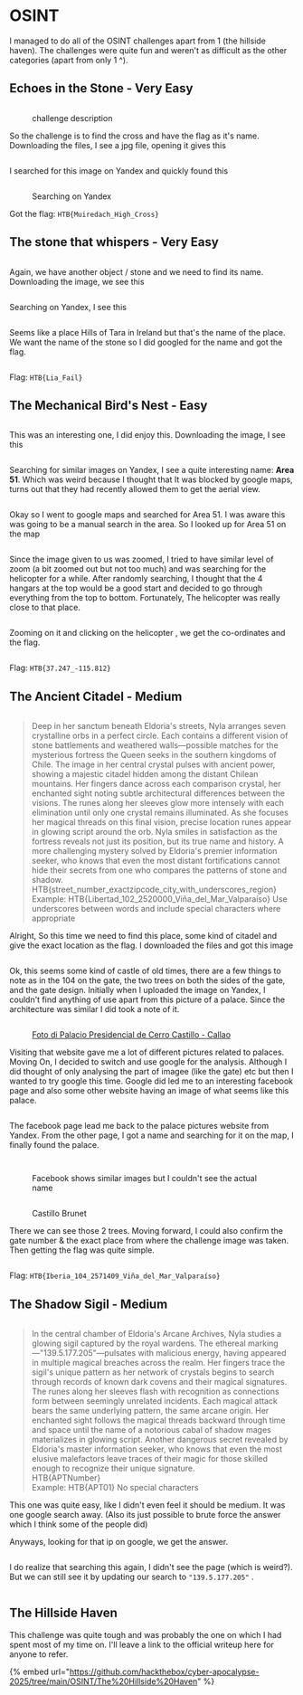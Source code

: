 # OSINT

I managed to do all of the OSINT challenges apart from 1 (the hillside haven). The challenges were quite fun and weren't as difficult as the other categories (apart from only 1 ^).

## Echoes in the Stone - Very Easy

<figure><img src="../../.gitbook/assets/image.png" alt=""><figcaption><p>challenge description</p></figcaption></figure>

So the challenge is to find the cross and have the flag as it's name. Downloading the files, I see a jpg file, opening it gives this&#x20;

<figure><img src="../../.gitbook/assets/image (1).png" alt=""><figcaption></figcaption></figure>

I searched for this image on Yandex and quickly found this&#x20;

<figure><img src="../../.gitbook/assets/image (2).png" alt=""><figcaption><p>Searching on Yandex</p></figcaption></figure>

Got the flag: `HTB{Muiredach_High_Cross}`

## The stone that whispers - Very Easy

<figure><img src="../../.gitbook/assets/image (3).png" alt=""><figcaption></figcaption></figure>

Again, we have another object / stone and we need to find its name. Downloading the image, we see this&#x20;

<figure><img src="../../.gitbook/assets/image (4).png" alt=""><figcaption></figcaption></figure>

Searching on Yandex, I see this&#x20;

<figure><img src="../../.gitbook/assets/image (5).png" alt=""><figcaption></figcaption></figure>

Seems like a place Hills of Tara in Ireland but that's the name of the place. We want the name of the stone so I did googled for the name and got the flag.

<figure><img src="../../.gitbook/assets/image (6).png" alt=""><figcaption></figcaption></figure>

Flag: `HTB{Lia_Fail}`

## The Mechanical Bird's Nest - Easy

<figure><img src="../../.gitbook/assets/image (7).png" alt=""><figcaption></figcaption></figure>

This was an interesting one, I did enjoy this. Downloading the image, I see this&#x20;

<figure><img src="../../.gitbook/assets/image (8).png" alt=""><figcaption></figcaption></figure>

Searching for similar images on Yandex, I see a quite interesting name: **Area 51**. Which was weird because I thought that It was blocked by google maps, turns out that they had recently allowed them to get the aerial view.

<figure><img src="../../.gitbook/assets/image (9).png" alt=""><figcaption></figcaption></figure>

Okay so I went to google maps and searched for Area 51. I was aware this was going to be a manual search in the area. So I looked up for Area 51 on the map

<figure><img src="../../.gitbook/assets/image (10).png" alt=""><figcaption></figcaption></figure>

Since the image given to us was zoomed, I tried to have similar level of zoom (a bit zoomed out but not too much) and was searching for the helicopter for a while. After randomly searching, I thought that the 4 hangars at the top would be a good start and decided to go through everything from the top to bottom. Fortunately, The helicopter was really close to that place.

<figure><img src="../../.gitbook/assets/image (12).png" alt=""><figcaption></figcaption></figure>

Zooming on it and clicking on the helicopter , we get the co-ordinates and the flag.

<figure><img src="../../.gitbook/assets/image (13).png" alt=""><figcaption></figcaption></figure>

Flag: `HTB{37.247_-115.812}`

## The Ancient Citadel - Medium

<figure><img src="../../.gitbook/assets/image (14).png" alt=""><figcaption></figcaption></figure>

> Deep in her sanctum beneath Eldoria's streets, Nyla arranges seven crystalline orbs in a perfect circle. Each contains a different vision of stone battlements and weathered walls—possible matches for the mysterious fortress the Queen seeks in the southern kingdoms of Chile. The image in her central crystal pulses with ancient power, showing a majestic citadel hidden among the distant Chilean mountains. Her fingers dance across each comparison crystal, her enchanted sight noting subtle architectural differences between the visions. The runes along her sleeves glow more intensely with each elimination until only one crystal remains illuminated. As she focuses her magical threads on this final vision, precise location runes appear in glowing script around the orb. Nyla smiles in satisfaction as the fortress reveals not just its position, but its true name and history. A more challenging mystery solved by Eldoria's premier information seeker, who knows that even the most distant fortifications cannot hide their secrets from one who compares the patterns of stone and shadow.> \
> HTB{street\_number\_exactzipcode\_city\_with\_underscores\_region}> \
> Example: HTB{Libertad\_102\_2520000\_Viña\_del\_Mar\_Valparaíso} Use underscores between words and include special characters where appropriate

Alright, So this time we need to find this place, some kind of citadel and give the exact location as the flag. I downloaded the files and got this image

<figure><img src="../../.gitbook/assets/image (15).png" alt=""><figcaption></figcaption></figure>

Ok, this seems some kind of castle of old times, there are a few things to note as in the 104 on the gate, the two trees on both the sides of the gate, and the gate design. Initially when I uploaded the image on Yandex, I couldn't find anything of use apart from this picture of a palace. Since the architecture was similar I did took a note of it.

<figure><img src="../../.gitbook/assets/image (16).png" alt=""><figcaption><p><a href="https://id.foursquare.com/v/palacio-presidencial-de-cerro-castillo/4db23ecd8154eb510de61807/photos">Foto di Palacio Presidencial de Cerro Castillo - Callao</a></p></figcaption></figure>

Visiting that website gave me a lot of different pictures related to palaces. Moving On, I decided to switch and use google for the analysis. Although I did thought of only analysing the part of imagee (like the gate) etc but then I wanted to try google this time. Google did led me to an interesting facebook page and also some other website having an image of what seems like this palace.

<figure><img src="../../.gitbook/assets/image (17).png" alt=""><figcaption></figcaption></figure>

The facebook page lead me back to the palace pictures website from Yandex. From the other page, I got a name and searching for it on the map, I finally found the palace.

<figure><img src="../../.gitbook/assets/image (19).png" alt=""><figcaption></figcaption></figure>

<figure><img src="../../.gitbook/assets/image (18).png" alt=""><figcaption><p>Facebook shows similar images but I couldn't see the actual name </p></figcaption></figure>

<figure><img src="../../.gitbook/assets/image (20).png" alt=""><figcaption><p>Castillo Brunet</p></figcaption></figure>

There we can see those 2 trees. Moving forward, I could also confirm the gate number & the exact place from where the challenge image was taken. Then getting the flag was quite simple.

<figure><img src="../../.gitbook/assets/image (21).png" alt=""><figcaption></figcaption></figure>

Flag: `HTB{Iberia_104_2571409_Viña_del_Mar_Valparaíso}`

## The Shadow Sigil - Medium

<figure><img src="../../.gitbook/assets/image (22).png" alt=""><figcaption></figcaption></figure>

> In the central chamber of Eldoria's Arcane Archives, Nyla studies a glowing sigil captured by the royal wardens. The ethereal marking—"139.5.177.205"—pulsates with malicious energy, having appeared in multiple magical breaches across the realm. Her fingers trace the sigil's unique pattern as her network of crystals begins to search through records of known dark covens and their magical signatures. The runes along her sleeves flash with recognition as connections form between seemingly unrelated incidents. Each magical attack bears the same underlying pattern, the same arcane origin. Her enchanted sight follows the magical threads backward through time and space until the name of a notorious cabal of shadow mages materializes in glowing script. Another dangerous secret revealed by Eldoria's master information seeker, who knows that even the most elusive malefactors leave traces of their magic for those skilled enough to recognize their unique signature.> \
> HTB{APTNumber}> \
> Example: HTB{APT01} No special characters

This one was quite easy, like I didn't even feel it should be medium. It was one google search away. (Also its just possible to brute force the answer which I think some of the people did)

Anyways, looking for that ip on google, we get the answer.

<figure><img src="../../.gitbook/assets/image (23).png" alt=""><figcaption></figcaption></figure>

I do realize that searching this again, I didn't see the page (which is weird?). But we can still see it by updating our search to `"139.5.177.205"` .

<figure><img src="../../.gitbook/assets/image (25).png" alt=""><figcaption></figcaption></figure>

## The Hillside Haven

This challenge was quite tough and was probably the one on which I had spent most of my time on. I'll leave a link to the official writeup here for anyone to refer.

{% embed url="https://github.com/hackthebox/cyber-apocalypse-2025/tree/main/OSINT/The%20Hillside%20Haven" %}
